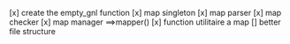 

[x] create the empty_gnl function
[x] map singleton
[x] map parser
[x] map checker
[x] map manager ==>mapper()
[x] function utilitaire a map
[] better file structure